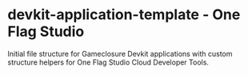 devkit-application-template - One Flag Studio
=============================================

Initial file structure for Gameclosure Devkit applications with custom structure helpers for One Flag Studio Cloud Developer Tools.

